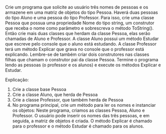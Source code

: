 Crie um programa que solicite ao usuário três nomes de pessoas e os armazene em
uma matriz de objetos do tipo Pessoa. Haverá duas pessoas do tipo Aluno e uma
pessoa do tipo Professor.
Para isso, crie uma classe Pessoa que possua uma propriedade Nome do tipo string, um
construtor que receba o nome como parâmetro e sobrescreva o método ToString().
Então crie mais duas classes que herdam da classe Pessoa, elas serão chamadas de
Aluno e Professor. A classe Aluno possui um método Estudar que escreve pelo console
que o aluno está estudando. A classe Professor terá um método Explicar que grava no
console que o professor está explicando.
Lembre-se de também criar dois construtores nas classes filhas que chamam o
construtor pai da classe Pessoa.
Termine o programa lendo as pessoas (o professor e os alunos) e execute os métodos
Explicar e Estudar.

Explicação:

1. Crie a classe base Pessoa
2. Crie a classe Aluno, que herda de Pessoa
3. Crie a classe Professor, que também herda de Pessoa
4. No programa principal, crie um método para ler os nomes e instanciar os objetos:
Neste programa, criamos as classes Pessoa, Aluno e Professor. O usuário pode inserir os nomes das três pessoas, e em seguida, a matriz de objetos é criada. O método Explicar é chamado para o professor e o método Estudar é chamado para os alunos.